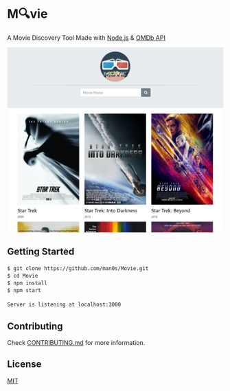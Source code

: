 # M🔍vie
A Movie Discovery Tool Made with <a href="https://nodejs.org">Node.js</a> & <a href="https://www.omdbapi.com">OMDb API</a>

![](https://raw.githubusercontent.com/man0s/Movie/master/Screenshot.PNG)

## Getting Started

```bash
$ git clone https://github.com/man0s/Movie.git
$ cd Movie
$ npm install
$ npm start

Server is listening at localhost:3000
```

## Contributing

Check [CONTRIBUTING.md](CONTRIBUTING.md) for more information.

## License

[MIT](LICENSE)
